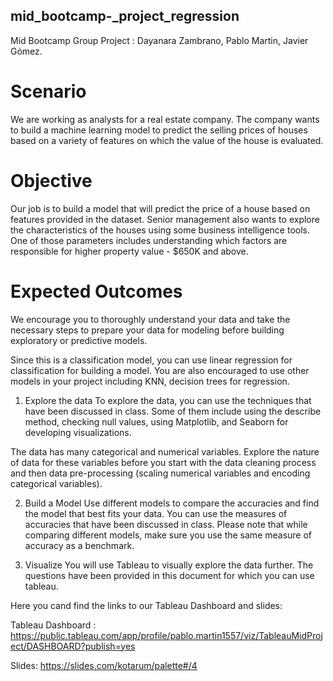 ## mid_bootcamp-_project_regression

Mid Bootcamp Group Project : Dayanara Zambrano, Pablo Martin, Javier Gómez.

# Scenario

We are working as analysts for a real estate company. The company wants to build a machine learning model to predict the selling prices of houses based on a variety of features on which the value of the house is evaluated. 
# Objective

Our job is to build a model that will predict the price of a house based on features provided in the dataset. Senior management also wants to explore the characteristics of the houses using some business intelligence tools. One of those parameters includes understanding which factors are responsible for higher property value - $650K and above.

# Expected Outcomes
We encourage you to thoroughly understand your data and take the necessary steps to prepare your data for modeling before building exploratory or predictive models.

Since this is a classification model, you can use linear regression for classification for building a model. You are also encouraged to use other models in your project including KNN, decision trees for regression.

1. Explore the data
To explore the data, you can use the techniques that have been discussed in class. Some of them include using the describe method, checking null values, using Matplotlib, and Seaborn for developing visualizations.

The data has many categorical and numerical variables. Explore the nature of data for these variables before you start with the data cleaning process and then data pre-processing (scaling numerical variables and encoding categorical variables).

2. Build a Model
Use different models to compare the accuracies and find the model that best fits your data. You can use the measures of accuracies that have been discussed in class. Please note that while comparing different models, make sure you use the same measure of accuracy as a benchmark.

3. Visualize
You will use Tableau to visually explore the data further. The questions have been provided in this document for which you can use tableau.

Here you cand find the links to our Tableau Dashboard and slides:

Tableau Dashboard : https://public.tableau.com/app/profile/pablo.martin1557/viz/TableauMidProject/DASHBOARD?publish=yes

Slides: https://slides.com/kotarum/palette#/4
